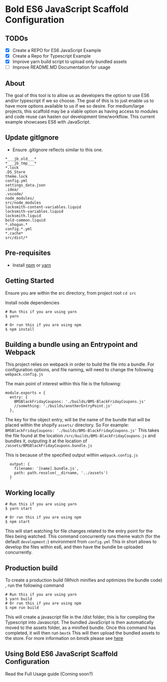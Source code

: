 # Bold ES6 JavaScript Scaffold Configuration

## TODOs
- [x] Create a REPO for ES6 JavaScript Example
- [x] Create a Repo for Typescript Example
- [x] Improve yarn build script to upload only bundled assets
- [ ] Improve README.MD Documentation for usage

## About
The goal of this tool is to allow us as developers the option to use ES6 and/or typescript if we so choose. The goal of this is to just enable us to have more options available to us if we so desire. For medium/large projects, this scaffold may be a viable option as having access to modules and code reuse can hasten our development time/workflow. This current example showcases ES6 with JavaScript. 

## Update gitIgnore

- Ensure .gitignore reflects similar to this one.

```shell
*___jb_old___*
*___jb_tmp___*
*.lock
.DS_Store
theme.lock
config.yml
settings_data.json
.idea/
.vscode/
node_modules/
src/node_modules
locksmith-content-variables.liquid
locksmith-variables.liquid
locksmith.liquid
bold-common.liquid
*.shogun.*
config.*.yml
*.cache*
src/dist/*

```

## Pre-requisites
- Install [npm](https://www.npmjs.com/get-npm) or [yarn](https://yarnpkg.com/en/docs/install)


## Getting Started
Ensure you are within the src directory, from project root `cd src`

Install node dependencies
```shell
# Run this if you are using yarn
$ yarn

# Or run this if you are using npm
$ npm install
```

## Building a bundle using an Entrypoint and Webpack
This project relies on webpack in order to build the file into a bundle. For configuration options, and file naming, will need to change the following `webpack.config.js`

The main point of interest within this file is the following:
```shell
module.exports = {
  entry: {
    BMSBlackFridayCoupons: './builds/BMS-BlackFridayCoupons.js'
    //something: './builds/anotherEntryPoint.js'
  },
```
The key for the object entry, will be the name of the bundle that will be placed within the shopify `assets/` directory.
So For example: `BMSBlackFridayCoupons: './builds/BMS-BlackFridayCoupons.js'`
This takes the file found at the location `/src/builds/BMS-BlackFridayCoupons.js` and bundles it, outputing it at the location of `/assets/BMSBlackFridayCoupons.bundle.js`

This is because of the specified output within `webpack.config.js`
```shell
  output: {
    filename: '[name].bundle.js',
    path: path.resolve(__dirname, '../assets')
  }
```

## Working locally

```shell
# Run this if you are using yarn
$ yarn start

# Or run this if you are using npm
$ npm start
```


This will start watching for file changes related to the entry point for the files being watched.
This command concurrently runs theme watch (for the default `development:`) environment from `config.yml` This in short allows to develop the files within es6, and then have the bundle be uploaded concurrently.

## Production build


To create a production build (Which minifies and optimizes the bundle code) , run the following command

```shell
# Run this if you are using yarn
$ yarn build
# Or run this if you are using npm
$ npm run build
```

This will create a javascript file in the /dist folder, this is for compiling the Typescript into Javascript. The bundled JavaScript is then automatically moved to the assets folder, as a minified bundle. Once this command has completed, it will then run `bmstk` This will then upload the bundled assets to the store. For more information on bmstk please see [here](https://www.npmjs.com/package/bms-theme-kit)


## Using Bold ES6 JavaScript Scaffold Configuration

Read the Full Usage guide (Coming soon?)

